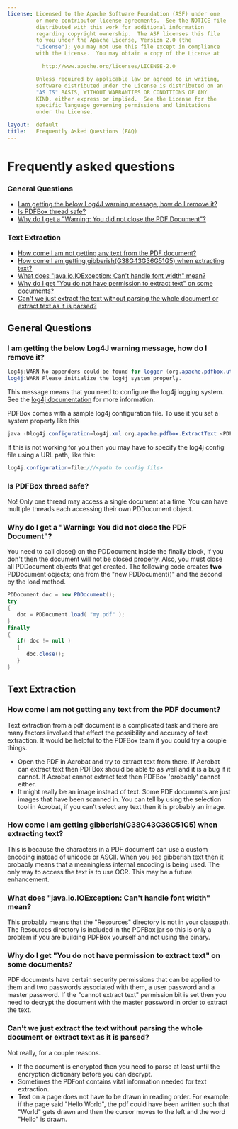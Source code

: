 ```yaml
---
license: Licensed to the Apache Software Foundation (ASF) under one
         or more contributor license agreements.  See the NOTICE file
         distributed with this work for additional information
         regarding copyright ownership.  The ASF licenses this file
         to you under the Apache License, Version 2.0 (the
         "License"); you may not use this file except in compliance
         with the License.  You may obtain a copy of the License at

           http://www.apache.org/licenses/LICENSE-2.0

         Unless required by applicable law or agreed to in writing,
         software distributed under the License is distributed on an
         "AS IS" BASIS, WITHOUT WARRANTIES OR CONDITIONS OF ANY
         KIND, either express or implied.  See the License for the
         specific language governing permissions and limitations
         under the License.

layout:  default
title:   Frequently Asked Questions (FAQ)
---
```


# Frequently asked questions

### General Questions

 - [I am getting the below Log4J warning message, how do I remove it?](#log4j)
 - [Is PDFBox thread safe?](#threadsafe)
 - [Why do I get a "Warning: You did not close the PDF Document"?](#notclosed)

### Text Extraction

 - [How come I am not getting any text from the PDF document?](#notext)
 - [How come I am getting gibberish(G38G43G36G51G5) when extracting text?](#gibberish)
 - [What does "java.io.IOException: Can't handle font width" mean?](#fontwidth)
 - [Why do I get "You do not have permission to extract text" on some documents?](#permission)
 - [Can't we just extract the text without parsing the whole document or extract text as it is parsed?](#partially)

## General Questions

<a name="log4j"></a>
### I am getting the below Log4J warning message, how do I remove it? ###

```java
log4j:WARN No appenders could be found for logger (org.apache.pdfbox.util.ResourceLoader).
log4j:WARN Please initialize the log4j system properly.
```

This message means that you need to configure the log4j logging system.
See the [log4j documentation](http://logging.apache.org/log4j/1.2/manual.html) for more information.

PDFBox comes with a sample log4j configuration file.  To use it you set a system property like this

```java
java -Dlog4j.configuration=log4j.xml org.apache.pdfbox.ExtractText <PDF-file> <output-text-file>
```

If this is not working for you then you may have to specify the log4j config file using a URL path, like this:

```java
log4j.configuration=file:///<path to config file>
```

<a name="threadsafe"></a>
### Is PDFBox thread safe? ###

No! Only one thread may access a single document at a time. You can have multiple threads
each accessing their own PDDocument object.

<a name="notclosed"></a>
### Why do I get a "Warning: You did not close the PDF Document"? ###

You need to call close() on the PDDocument inside the finally block, if you
don't then the document will not be closed properly.  Also, you must close all
PDDocument objects that get created.  The following code creates **two**
PDDocument objects; one from the "new PDDocument()" and the second by the load method.

```java
PDDocument doc = new PDDocument();
try
{
   doc = PDDocument.load( "my.pdf" );
}
finally
{
   if( doc != null )
   {
      doc.close();
   }
}
```

## Text Extraction

<a name="notext"></a>
### How come I am not getting any text from the PDF document? ###

Text extraction from a pdf document is a complicated task and there are many factors
involved that effect the possibility and accuracy of text extraction.  It would be helpful
to the PDFBox team if you could try a couple things.

 - Open the PDF in Acrobat and try to extract text from there.  If Acrobat can extract text then PDFBox 
should be able to as well and it is a bug if it cannot.  If Acrobat cannot extract text then PDFBox 'probably' cannot either.
 - It might really be an image instead of text.  Some PDF documents are just images that have been scanned in.
You can tell by using the selection tool in Acrobat, if you can't select any text then it is probably an image.

<a name="gibberish"></a>
### How come I am getting gibberish(G38G43G36G51G5) when extracting text? ###

This is because the characters in a PDF document can use a custom encoding
instead of unicode or ASCII.  When you see gibberish text then it
probably means that a meaningless internal encoding is being used.  The
only way to access the text is to use OCR.  This may be a future
enhancement.

<a name="fontwidth"></a>
### What does "java.io.IOException: Can't handle font width" mean? ###

This probably means that the "Resources" directory is not in your classpath. The
Resources directory is included in the PDFBox jar so this is only a problem if you
are building PDFBox yourself and not using the binary.

<a name="permission"></a>
### Why do I get "You do not have permission to extract text" on some documents? ###

PDF documents have certain security permissions that can be applied to them and two 
passwords associated with them, a user password and a master password. If the "cannot extract text"
permission bit is set then you need to decrypt the document with the master password in order
to extract the text.

<a name="partially"></a>
### Can't we just extract the text without parsing the whole document or extract text as it is parsed? ###

Not really, for a couple reasons.

 - If the document is encrypted then you need to parse at least until the encryption dictionary before 
you can decrypt.
 - Sometimes the PDFont contains vital information needed for text extraction.
 - Text on a page does not have to be drawn in reading order. For example: if the page said "Hello World",
the pdf could have been written such that "World" gets drawn and then the cursor moves to the left and 
the word "Hello" is drawn.
